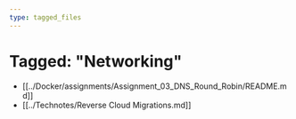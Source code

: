 ```yaml
---
type: tagged_files
---
```

# Tagged: "Networking"

- [[../Docker/assignments/Assignment_03_DNS_Round_Robin/README.md]]
- [[../Technotes/Reverse Cloud Migrations.md]]
